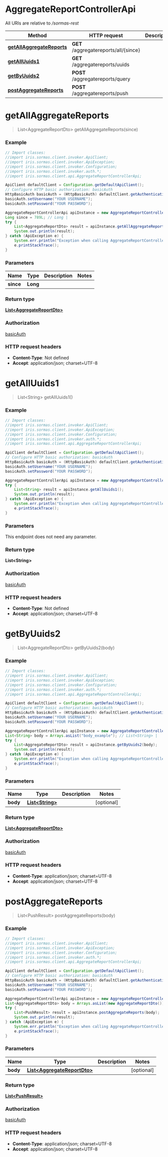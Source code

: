# AggregateReportControllerApi

All URIs are relative to */sormas-rest*

Method | HTTP request | Description
------------- | ------------- | -------------
[**getAllAggregateReports**](AggregateReportControllerApi.md#getAllAggregateReports) | **GET** /aggregatereports/all/{since} | 
[**getAllUuids1**](AggregateReportControllerApi.md#getAllUuids1) | **GET** /aggregatereports/uuids | 
[**getByUuids2**](AggregateReportControllerApi.md#getByUuids2) | **POST** /aggregatereports/query | 
[**postAggregateReports**](AggregateReportControllerApi.md#postAggregateReports) | **POST** /aggregatereports/push | 

<a name="getAllAggregateReports"></a>
# **getAllAggregateReports**
> List&lt;AggregateReportDto&gt; getAllAggregateReports(since)



### Example
```java
// Import classes:
//import iris.sormas.client.invoker.ApiClient;
//import iris.sormas.client.invoker.ApiException;
//import iris.sormas.client.invoker.Configuration;
//import iris.sormas.client.invoker.auth.*;
//import iris.sormas.client.api.AggregateReportControllerApi;

ApiClient defaultClient = Configuration.getDefaultApiClient();
// Configure HTTP basic authorization: basicAuth
HttpBasicAuth basicAuth = (HttpBasicAuth) defaultClient.getAuthentication("basicAuth");
basicAuth.setUsername("YOUR USERNAME");
basicAuth.setPassword("YOUR PASSWORD");

AggregateReportControllerApi apiInstance = new AggregateReportControllerApi();
Long since = 789L; // Long | 
try {
    List<AggregateReportDto> result = apiInstance.getAllAggregateReports(since);
    System.out.println(result);
} catch (ApiException e) {
    System.err.println("Exception when calling AggregateReportControllerApi#getAllAggregateReports");
    e.printStackTrace();
}
```

### Parameters

Name | Type | Description  | Notes
------------- | ------------- | ------------- | -------------
 **since** | **Long**|  |

### Return type

[**List&lt;AggregateReportDto&gt;**](AggregateReportDto.md)

### Authorization

[basicAuth](../README.md#basicAuth)

### HTTP request headers

 - **Content-Type**: Not defined
 - **Accept**: application/json; charset=UTF-8

<a name="getAllUuids1"></a>
# **getAllUuids1**
> List&lt;String&gt; getAllUuids1()



### Example
```java
// Import classes:
//import iris.sormas.client.invoker.ApiClient;
//import iris.sormas.client.invoker.ApiException;
//import iris.sormas.client.invoker.Configuration;
//import iris.sormas.client.invoker.auth.*;
//import iris.sormas.client.api.AggregateReportControllerApi;

ApiClient defaultClient = Configuration.getDefaultApiClient();
// Configure HTTP basic authorization: basicAuth
HttpBasicAuth basicAuth = (HttpBasicAuth) defaultClient.getAuthentication("basicAuth");
basicAuth.setUsername("YOUR USERNAME");
basicAuth.setPassword("YOUR PASSWORD");

AggregateReportControllerApi apiInstance = new AggregateReportControllerApi();
try {
    List<String> result = apiInstance.getAllUuids1();
    System.out.println(result);
} catch (ApiException e) {
    System.err.println("Exception when calling AggregateReportControllerApi#getAllUuids1");
    e.printStackTrace();
}
```

### Parameters
This endpoint does not need any parameter.

### Return type

**List&lt;String&gt;**

### Authorization

[basicAuth](../README.md#basicAuth)

### HTTP request headers

 - **Content-Type**: Not defined
 - **Accept**: application/json; charset=UTF-8

<a name="getByUuids2"></a>
# **getByUuids2**
> List&lt;AggregateReportDto&gt; getByUuids2(body)



### Example
```java
// Import classes:
//import iris.sormas.client.invoker.ApiClient;
//import iris.sormas.client.invoker.ApiException;
//import iris.sormas.client.invoker.Configuration;
//import iris.sormas.client.invoker.auth.*;
//import iris.sormas.client.api.AggregateReportControllerApi;

ApiClient defaultClient = Configuration.getDefaultApiClient();
// Configure HTTP basic authorization: basicAuth
HttpBasicAuth basicAuth = (HttpBasicAuth) defaultClient.getAuthentication("basicAuth");
basicAuth.setUsername("YOUR USERNAME");
basicAuth.setPassword("YOUR PASSWORD");

AggregateReportControllerApi apiInstance = new AggregateReportControllerApi();
List<String> body = Arrays.asList("body_example"); // List<String> | 
try {
    List<AggregateReportDto> result = apiInstance.getByUuids2(body);
    System.out.println(result);
} catch (ApiException e) {
    System.err.println("Exception when calling AggregateReportControllerApi#getByUuids2");
    e.printStackTrace();
}
```

### Parameters

Name | Type | Description  | Notes
------------- | ------------- | ------------- | -------------
 **body** | [**List&lt;String&gt;**](String.md)|  | [optional]

### Return type

[**List&lt;AggregateReportDto&gt;**](AggregateReportDto.md)

### Authorization

[basicAuth](../README.md#basicAuth)

### HTTP request headers

 - **Content-Type**: application/json; charset=UTF-8
 - **Accept**: application/json; charset=UTF-8

<a name="postAggregateReports"></a>
# **postAggregateReports**
> List&lt;PushResult&gt; postAggregateReports(body)



### Example
```java
// Import classes:
//import iris.sormas.client.invoker.ApiClient;
//import iris.sormas.client.invoker.ApiException;
//import iris.sormas.client.invoker.Configuration;
//import iris.sormas.client.invoker.auth.*;
//import iris.sormas.client.api.AggregateReportControllerApi;

ApiClient defaultClient = Configuration.getDefaultApiClient();
// Configure HTTP basic authorization: basicAuth
HttpBasicAuth basicAuth = (HttpBasicAuth) defaultClient.getAuthentication("basicAuth");
basicAuth.setUsername("YOUR USERNAME");
basicAuth.setPassword("YOUR PASSWORD");

AggregateReportControllerApi apiInstance = new AggregateReportControllerApi();
List<AggregateReportDto> body = Arrays.asList(new AggregateReportDto()); // List<AggregateReportDto> | 
try {
    List<PushResult> result = apiInstance.postAggregateReports(body);
    System.out.println(result);
} catch (ApiException e) {
    System.err.println("Exception when calling AggregateReportControllerApi#postAggregateReports");
    e.printStackTrace();
}
```

### Parameters

Name | Type | Description  | Notes
------------- | ------------- | ------------- | -------------
 **body** | [**List&lt;AggregateReportDto&gt;**](AggregateReportDto.md)|  | [optional]

### Return type

[**List&lt;PushResult&gt;**](PushResult.md)

### Authorization

[basicAuth](../README.md#basicAuth)

### HTTP request headers

 - **Content-Type**: application/json; charset=UTF-8
 - **Accept**: application/json; charset=UTF-8

